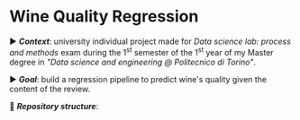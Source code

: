 # Wine Quality Regression
:arrow_forward: ***Context***: university individual project made for *Data science lab: process and methods* exam during the 1<sup>st</sup> semester of the 1<sup>st</sup> year of my Master degree in *"Data science and engineering @ Politecnico di Torino"*.

:arrow_forward: ***Goal***: build a regression pipeline to predict wine's quality given the content of the review.

:file_folder: ***Repository structure***: 
